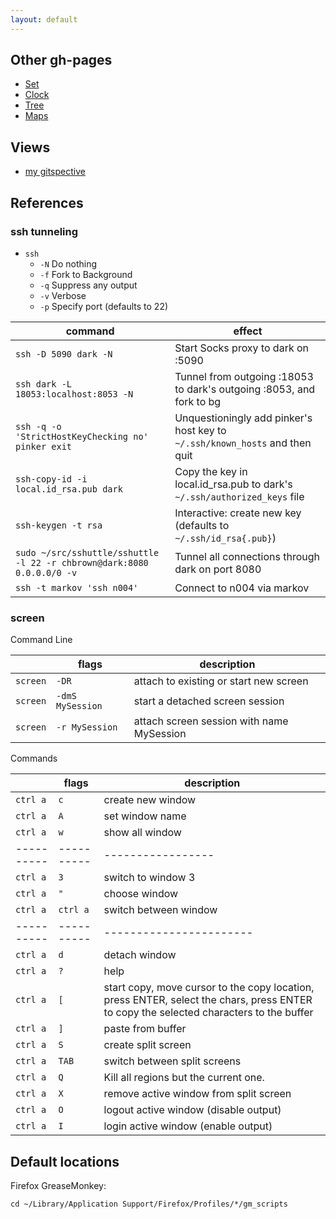 ```yaml
---
layout: default
---
```

## Other gh-pages

* [Set](http://chbrown.github.io/set/)
* [Clock](http://chbrown.github.io/clock-js/)
* [Tree](http://chbrown.github.io/tree-js/)
* [Maps](http://chbrown.github.io/maps/)


## Views

* [my gitspective](http://zmoazeni.github.io/gitspective/#/timeline/chbrown)


## References

### ssh tunneling

* `ssh`
    - `-N` Do nothing
    - `-f` Fork to Background
    - `-q` Suppress any output
    - `-v` Verbose
    - `-p` Specify port (defaults to 22)

| command | effect |
|---------|--------|
| `ssh -D 5090 dark -N`                              | Start Socks proxy to dark on :5090 |
| `ssh dark -L 18053:localhost:8053 -N`              | Tunnel from outgoing :18053 to dark's outgoing :8053, and fork to bg |
| `ssh -q -o 'StrictHostKeyChecking no' pinker exit` | Unquestioningly add pinker's host key to `~/.ssh/known_hosts` and then quit |
| `ssh-copy-id -i local.id_rsa.pub dark`             | Copy the key in local.id_rsa.pub to dark's `~/.ssh/authorized_keys` file |
| `ssh-keygen -t rsa`                                | Interactive: create new key (defaults to `~/.ssh/id_rsa{.pub}`) |
| `sudo ~/src/sshuttle/sshuttle -l 22 -r chbrown@dark:8080 0.0.0.0/0 -v` | Tunnel all connections through dark on port 8080 |
| `ssh -t markov 'ssh n004'`                         | Connect to n004 via markov |

### screen

Command Line

|          | flags            | description                               |
|----------|------------------|-------------------------------------------|
| `screen` | `-DR`            | attach to existing or start new screen    |
| `screen` | `-dmS MySession` | start a detached screen session           |
| `screen` | `-r MySession`   | attach screen session with name MySession |


Commands

|          | flags    | description |
|----------|----------|-------------|
| `ctrl a` | `c`      | create new window |
| `ctrl a` | `A`      | set window name |
| `ctrl a` | `w`      | show all window |
|----------|----------|-----------------|
| `ctrl a` | `3`      | switch to window 3 |
| `ctrl a` | `"`      | choose window |
| `ctrl a` | `ctrl a` | switch between window |
|----------|----------|-----------------------|
| `ctrl a` | `d`      | detach window |
| `ctrl a` | `?`      | help |
| `ctrl a` | `[`      | start copy, move cursor to the copy location, press ENTER, select the chars, press ENTER to copy the selected characters to the buffer |
| `ctrl a` | `]`      | paste from buffer |
| `ctrl a` | `S`      | create split screen |
| `ctrl a` | `TAB`    | switch between split screens |
| `ctrl a` | `Q`      | Kill all regions but the current one. |
| `ctrl a` | `X`      | remove active window from split screen |
| `ctrl a` | `O`      | logout active window (disable output) |
| `ctrl a` | `I`      | login active window (enable output) |

## Default locations

Firefox GreaseMonkey:

    cd ~/Library/Application Support/Firefox/Profiles/*/gm_scripts
